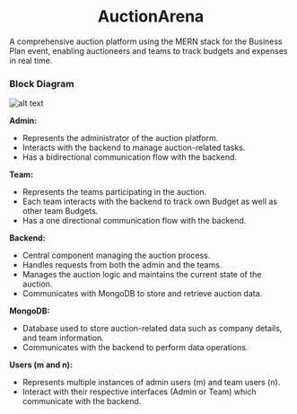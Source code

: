 <h1 align="center">
  AuctionArena
</h1>
A comprehensive auction platform using the MERN stack for the Business Plan event, enabling auctioneers 
and teams to track budgets and expenses in real time.


<h3>
  Block Diagram
</h3>

![alt text](https://i.postimg.cc/VNXFPYb2/Screenshot-2024-07-30-230226.png)

**Admin:**

- Represents the administrator of the auction platform.
- Interacts with the backend to manage auction-related tasks.
- Has a bidirectional communication flow with the backend.

**Team:**

- Represents the teams participating in the auction.
- Each team interacts with the backend to track own Budget as well as other team Budgets.
- Has a one directional communication flow with the backend.

**Backend:**

- Central component managing the auction process.
- Handles requests from both the admin and the teams.
- Manages the auction logic and maintains the current state of the auction.
- Communicates with MongoDB to store and retrieve auction data.

**MongoDB:**

- Database used to store auction-related data such as company details, and team information.
- Communicates with the backend to perform data operations.

**Users (m and n):**

- Represents multiple instances of admin users (m) and team users (n).
- Interact with their respective interfaces (Admin or Team) which communicate with the backend.
